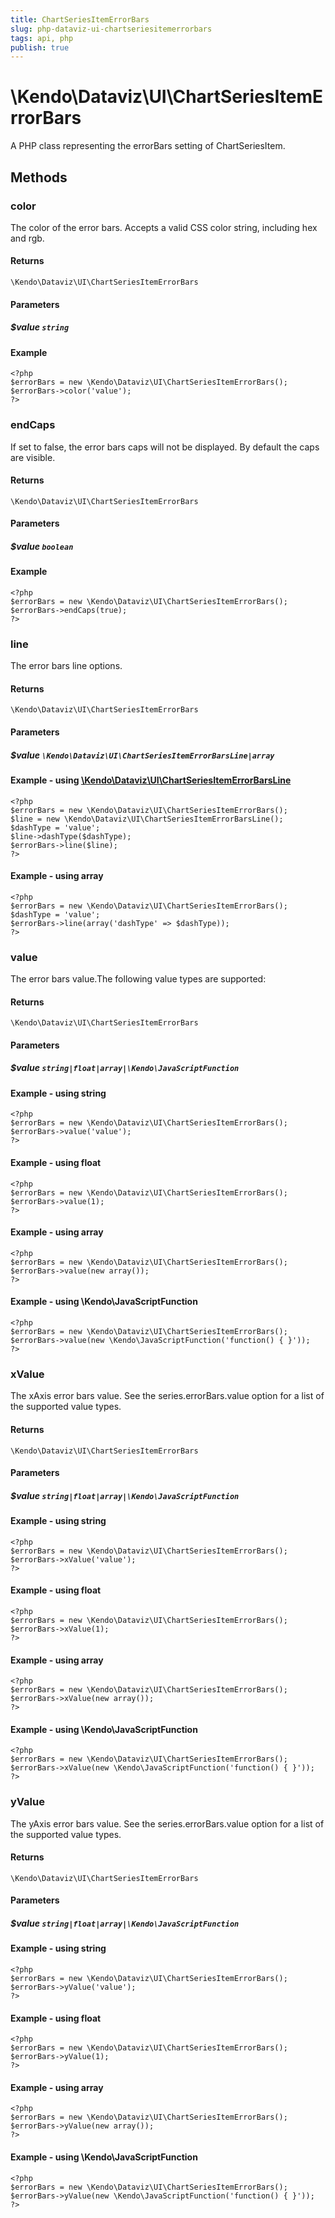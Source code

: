 ```yaml
---
title: ChartSeriesItemErrorBars
slug: php-dataviz-ui-chartseriesitemerrorbars
tags: api, php
publish: true
---
```


# \Kendo\Dataviz\UI\ChartSeriesItemErrorBars

A PHP class representing the errorBars setting of ChartSeriesItem.


## Methods

### color
The color of the error bars. Accepts a valid CSS color string, including hex and rgb.

#### Returns
`\Kendo\Dataviz\UI\ChartSeriesItemErrorBars`

#### Parameters

##### $value `string`



#### Example 
    <?php
    $errorBars = new \Kendo\Dataviz\UI\ChartSeriesItemErrorBars();
    $errorBars->color('value');
    ?>

### endCaps
If set to false, the error bars caps will not be displayed. By default the caps are visible.

#### Returns
`\Kendo\Dataviz\UI\ChartSeriesItemErrorBars`

#### Parameters

##### $value `boolean`



#### Example 
    <?php
    $errorBars = new \Kendo\Dataviz\UI\ChartSeriesItemErrorBars();
    $errorBars->endCaps(true);
    ?>

### line

The error bars line options.

#### Returns
`\Kendo\Dataviz\UI\ChartSeriesItemErrorBars`

#### Parameters

##### $value `\Kendo\Dataviz\UI\ChartSeriesItemErrorBarsLine|array`


#### Example - using [\Kendo\Dataviz\UI\ChartSeriesItemErrorBarsLine](/api/wrappers/php/Kendo/Dataviz/UI/ChartSeriesItemErrorBarsLine)
    <?php
    $errorBars = new \Kendo\Dataviz\UI\ChartSeriesItemErrorBars();
    $line = new \Kendo\Dataviz\UI\ChartSeriesItemErrorBarsLine();
    $dashType = 'value';
    $line->dashType($dashType);
    $errorBars->line($line);
    ?>

#### Example - using array

    <?php
    $errorBars = new \Kendo\Dataviz\UI\ChartSeriesItemErrorBars();
    $dashType = 'value';
    $errorBars->line(array('dashType' => $dashType));
    ?>

### value
The error bars value.The following value types are supported:

#### Returns
`\Kendo\Dataviz\UI\ChartSeriesItemErrorBars`

#### Parameters

##### $value `string|float|array|\Kendo\JavaScriptFunction`



#### Example  - using string
    <?php
    $errorBars = new \Kendo\Dataviz\UI\ChartSeriesItemErrorBars();
    $errorBars->value('value');
    ?>

#### Example  - using float
    <?php
    $errorBars = new \Kendo\Dataviz\UI\ChartSeriesItemErrorBars();
    $errorBars->value(1);
    ?>

#### Example  - using array
    <?php
    $errorBars = new \Kendo\Dataviz\UI\ChartSeriesItemErrorBars();
    $errorBars->value(new array());
    ?>

#### Example  - using \Kendo\JavaScriptFunction
    <?php
    $errorBars = new \Kendo\Dataviz\UI\ChartSeriesItemErrorBars();
    $errorBars->value(new \Kendo\JavaScriptFunction('function() { }'));
    ?>

### xValue
The xAxis error bars value. See the series.errorBars.value option for a list of the supported value types.

#### Returns
`\Kendo\Dataviz\UI\ChartSeriesItemErrorBars`

#### Parameters

##### $value `string|float|array|\Kendo\JavaScriptFunction`



#### Example  - using string
    <?php
    $errorBars = new \Kendo\Dataviz\UI\ChartSeriesItemErrorBars();
    $errorBars->xValue('value');
    ?>

#### Example  - using float
    <?php
    $errorBars = new \Kendo\Dataviz\UI\ChartSeriesItemErrorBars();
    $errorBars->xValue(1);
    ?>

#### Example  - using array
    <?php
    $errorBars = new \Kendo\Dataviz\UI\ChartSeriesItemErrorBars();
    $errorBars->xValue(new array());
    ?>

#### Example  - using \Kendo\JavaScriptFunction
    <?php
    $errorBars = new \Kendo\Dataviz\UI\ChartSeriesItemErrorBars();
    $errorBars->xValue(new \Kendo\JavaScriptFunction('function() { }'));
    ?>

### yValue
The yAxis error bars value. See the series.errorBars.value option for a list of the supported value types.

#### Returns
`\Kendo\Dataviz\UI\ChartSeriesItemErrorBars`

#### Parameters

##### $value `string|float|array|\Kendo\JavaScriptFunction`



#### Example  - using string
    <?php
    $errorBars = new \Kendo\Dataviz\UI\ChartSeriesItemErrorBars();
    $errorBars->yValue('value');
    ?>

#### Example  - using float
    <?php
    $errorBars = new \Kendo\Dataviz\UI\ChartSeriesItemErrorBars();
    $errorBars->yValue(1);
    ?>

#### Example  - using array
    <?php
    $errorBars = new \Kendo\Dataviz\UI\ChartSeriesItemErrorBars();
    $errorBars->yValue(new array());
    ?>

#### Example  - using \Kendo\JavaScriptFunction
    <?php
    $errorBars = new \Kendo\Dataviz\UI\ChartSeriesItemErrorBars();
    $errorBars->yValue(new \Kendo\JavaScriptFunction('function() { }'));
    ?>

 

